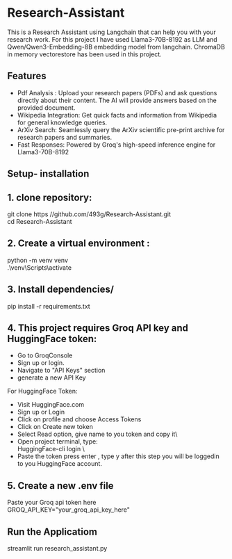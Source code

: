 # Research-Assistant
This is a Research Assistant using Langchain that can help you with your research work.
For this project I have used Llama3-70B-8192 as LLM and Qwen/Qwen3-Embedding-8B embedding model from langchain.
ChromaDB in memory vectorestore has been used in this project.

## Features
* Pdf Analysis : Upload your research papers (PDFs) and ask questions directly about their content. The AI will provide answers based on the provided document.
* Wikipedia Integration: Get quick facts and information from Wikipedia for general knowledge queries.
* ArXiv Search: Seamlessly query the ArXiv scientific pre-print archive for research papers and summaries.
* Fast Responses: Powered by Groq's high-speed inference engine for Llama3-70B-8192
## Setup- installation
## 1. clone repository:</br>
git clone https //github.com/493g/Research-Assistant.git \
cd Research-Assistant

## 2. Create a virtual environment :</br>
python -m venv venv \
.\venv\Scripts\activate
## 3. Install dependencies/
pip install -r requirements.txt
## 4. This project requires Groq API key and HuggingFace token:
* Go to GroqConsole
* Sign up or login.
* Navigate to "API Keys" section
* generate a new API Key 
   
For HuggingFace Token:
* Visit HuggingFace.com
* Sign up or Login
* Click on profile and choose Access Tokens
* Click on Create new token
* Select Read option, give name to you token and copy it\
* Open project terminal, type: \
HuggingFace-cli login \
* Paste the token press enter , type y after this step you will be loggedin to you HuggingFace account.

## 5. Create a new .env file 
Paste your Groq api token here \
GROQ_API_KEY="your_groq_api_key_here"

## Run the Applicatiom 
streamlit run research_assistant.py

   
